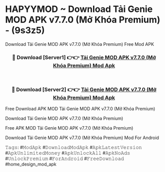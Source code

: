 # HAPYYMOD ~ Download Tải Genie MOD APK v7.7.0 (Mở Khóa Premium) - (9s3z5)
Download Tải Genie MOD APK v7.7.0 (Mở Khóa Premium) Free Mod APK

<div align="center">
<h3>🔴 Download [Server1] 👉👉 <a href="https://apk-comot.site?title=Tải_Genie_MOD_APK_v7.7.0_(Mở_Khóa_Premium)">Tải Genie MOD APK v7.7.0 (Mở Khóa Premium) Mod Apk</a></h3><br>

<h3>🔴 Download [Server2] 👉👉 <a href="https://apk-comot.site?title=Tải_Genie_MOD_APK_v7.7.0_(Mở_Khóa_Premium)">Tải Genie MOD APK v7.7.0 (Mở Khóa Premium) Mod Apk</a></h3>
</div>


Free Download APK MOD Tải Genie MOD APK v7.7.0 (Mở Khóa Premium)

Download Tải Genie MOD APK v7.7.0 (Mở Khóa Premium) 

Free APK MOD Tải Genie MOD APK v7.7.0 (Mở Khóa Premium) 

Download Tải Genie MOD APK v7.7.0 (Mở Khóa Premium) Mod For Android

𝚃𝚊𝚐𝚜: #𝙼𝚘𝚍𝙰𝚙𝚔 #𝙳𝚘𝚠𝚗𝚕𝚘𝚊𝚍𝙼𝚘𝚍𝙰𝚙𝚔 #𝙰𝚙𝚔𝙻𝚊𝚝𝚎𝚜𝚝𝚅𝚎𝚛𝚜𝚒𝚘𝚗 #𝙰𝚙𝚔𝚄𝚗𝚕𝚒𝚖𝚒𝚝𝚎𝚍𝙼𝚘𝚗𝚎𝚢 #𝙰𝚙𝚔𝚄𝚗𝚕𝚘𝚌𝚔𝙰𝚕𝚕 #𝙰𝚙𝚔𝙽𝚘𝙰𝚍𝚜 #𝚄𝚗𝚕𝚘𝚌𝚔𝙿𝚛𝚎𝚖𝚒𝚞𝚖 #𝙵𝚘𝚛𝙰𝚗𝚍𝚛𝚘𝚒𝚍 #𝙵𝚛𝚎𝚎𝙳𝚘𝚠𝚗𝚕𝚘𝚊𝚍 #home_design_mod_apk